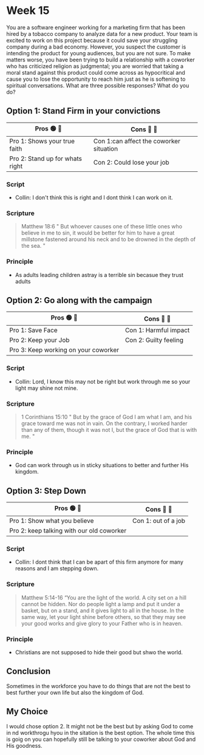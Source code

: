 # Week 15
You are a software engineer working for a marketing firm that has been hired by a tobacco company to analyze data for a new product. Your team is excited to work on this project because it could save your struggling company during a bad economy. However, you suspect the customer is intending the product for young audiences, but you are not sure. To make matters worse, you have been trying to build a relationship with a coworker who has criticized religion as judgmental; you are worried that taking a moral stand against this product could come across as hypocritical and cause you to lose the opportunity to reach him just as he is softening to spiritual conversations. What are three possible responses? What do you do?

## **Option 1:** Stand Firm in your convictions

| Pros 🟢 🚥| Cons 🛑 🚥|
| ---- | ---- |
|Pro 1: Shows your true faith | Con 1:can affect the coworker situation |
|Pro 2: Stand up for whats right | Con 2: Could lose your job |


### **Script**
- Collin: I don't think this is right and I dont think I can work on it.

### **Scripture**
> Matthew 18:6 " But whoever causes one of these little ones who believe in me to sin, it would be better for him to have a great millstone fastened around his neck and to be drowned in the depth of the sea. "

### **Principle**
- As adults leading children astray is a terrible sin becasue they trust adults

## **Option 2:** Go along with the campaign

| Pros 🟢 🚥| Cons 🛑 🚥|
| ---- | ---- |
|Pro 1: Save Face | Con 1: Harmful impact |
|Pro 2: Keep your Job | Con 2: Guilty feeling |
|Pro 3: Keep working on your coworker ||

### **Script**
- Collin: Lord, I know this may not be right but work through me so your light may shine not mine.

### **Scripture**
> 1 Corinthians 15:10  " But by the grace of God I am what I am, and his grace toward me was not in vain. On the contrary, I worked harder than any of them, though it was not I, but the grace of God that is with me. "

### **Principle**
- God can work through us in sticky situations to better and further His kingdom.


## **Option 3:** Step Down 

| Pros 🟢 🚥| Cons 🛑 🚥|
| ---- | ---- |
|Pro 1: Show what you believe  | Con 1: out of a job |
|Pro 2: keep talking with our old coworker | |


### **Script**
- Collin: I dont think that I can be apart of this firm anymore for many reasons and I am stepping down.

### **Scripture**
> Matthew 5:14-16   “You are the light of the world. A city set on a hill cannot be hidden. Nor do people light a lamp and put it under a basket, but on a stand, and it gives light to all in the house. In the same way, let your light shine before others, so that they may see your good works and give glory to your Father who is in heaven. 

### **Principle**
- Christians are not supposed to hide their good but shwo the world.

## Conclusion
Sometimes in the workforce you have to do things that are not the best to best further your own life but also the kingdom of God.

## My Choice
I would chose option 2. It might not be the best but by asking God to come in nd workthrogu hyou in the sitation is the best option. The whole time this is goig on you can hopefully still be talking to your coworker about God and His goodness.
